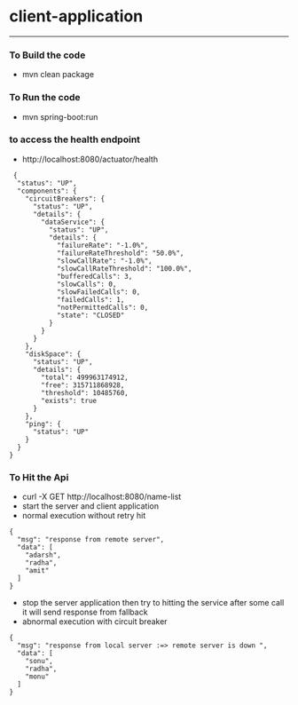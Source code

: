 # client-application 

---

### To Build the code 
* mvn clean package 

### To Run the code 
* mvn spring-boot:run 

### to access the health endpoint 
* http://localhost:8080/actuator/health
```  
 {
  "status": "UP",
  "components": {
    "circuitBreakers": {
      "status": "UP",
      "details": {
        "dataService": {
          "status": "UP",
          "details": {
            "failureRate": "-1.0%",
            "failureRateThreshold": "50.0%",
            "slowCallRate": "-1.0%",
            "slowCallRateThreshold": "100.0%",
            "bufferedCalls": 3,
            "slowCalls": 0,
            "slowFailedCalls": 0,
            "failedCalls": 1,
            "notPermittedCalls": 0,
            "state": "CLOSED" 
          }
        }
      }
    },
    "diskSpace": {
      "status": "UP",
      "details": {
        "total": 499963174912,
        "free": 315711868928,
        "threshold": 10485760,
        "exists": true
      }
    },
    "ping": {
      "status": "UP"
    }
  }
}
```

### To Hit the Api 
* curl -X GET http://localhost:8080/name-list
* start the server and client application 
* normal execution without retry hit 
```
{
  "msg": "response from remote server",
  "data": [
    "adarsh",
    "radha",
    "amit"
  ]
} 
```
* stop the server application then try to hitting the service after some call it will send response from fallback 
* abnormal execution with circuit breaker 
```
{
  "msg": "response from local server :=> remote server is down ",
  "data": [
    "sonu",
    "radha",
    "monu"
  ]
}
```
